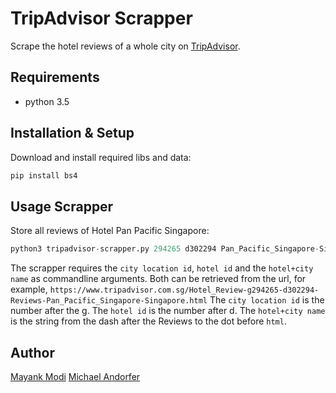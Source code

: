 # TripAdvisor Scrapper

Scrape the hotel reviews of a whole city on [TripAdvisor](http://www.tripadvisor.com).

## Requirements

- python 3.5

## Installation & Setup
Download and install required libs and data:
```bash
pip install bs4
```

## Usage Scrapper
Store all reviews of Hotel Pan Pacific Singapore:
```python
python3 tripadvisor-scrapper.py 294265 d302294 Pan_Pacific_Singapore-Singapore
```

The scrapper requires the `city location id`, `hotel id` and the ```hotel+city name``` as commandline arguments.
Both can be retrieved from the url, for example, `https://www.tripadvisor.com.sg/Hotel_Review-g294265-d302294-Reviews-Pan_Pacific_Singapore-Singapore.html`
The ```city location id``` is the number after the g. The `hotel id` is the number after d. The ```hotel+city name``` is the string from the dash after the Reviews to the dot before ```html```.

## Author
[Mayank Modi](mailto:mayank.modi.iiit@gmail.com)
[Michael Andorfer](mailto:mandorfer.mmt-b2014@fh-salzburg.ac.at)
